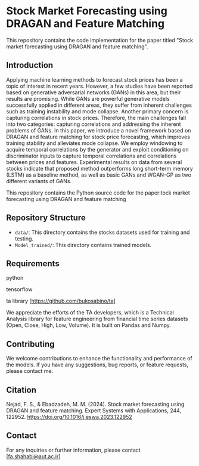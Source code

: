 # Stock Market Forecasting using DRAGAN and Feature Matching

This repository contains the code implementation for the paper titled "Stock market forecasting using DRAGAN and feature matching". 

## Introduction

Applying machine learning methods to forecast stock prices has been a topic of interest in recent years. However, a few studies have been reported based on generative adversarial networks (GANs) in this area, but their results are promising. While GANs are powerful generative models successfully applied in different areas, they suffer from inherent challenges such as training instability and mode collapse. Another primary concern is capturing correlations in stock prices. Therefore, the main challenges fall into two categories: capturing correlations and addressing the inherent problems of GANs. In this paper, we introduce a novel framework based on DRAGAN  and feature matching for stock price forecasting, which improves training stability and alleviates mode collapse. We employ windowing to acquire temporal correlations by the generator and exploit conditioning on discriminator inputs to capture temporal correlations and correlations between prices and features. Experimental results on data from several stocks indicate that proposed method outperforms long short-term memory (LSTM) as a baseline method, as well as basic GANs and WGAN-GP  as two different variants of GANs. 

This repository contains the Python source code for the paper:tock market forecasting using DRAGAN and feature matching


## Repository Structure

- `data/`: This directory contains the stocks datasets used for training and testing.
- `Model_trained/`: This directory contains trained models.

## Requirements

python 

tensorflow

ta library [https://github.com/bukosabino/ta]

We appreciate the efforts of the TA developers, which is a Technical Analysis library for feature engineering from financial time series datasets (Open, Close, High, Low, Volume). It is built on Pandas and Numpy.

## Contributing

We welcome contributions to enhance the functionality and performance of the models. If you have any suggestions, bug reports, or feature requests, please contact me.

## Citation
Nejad, F. S., & Ebadzadeh, M. M. (2024). Stock market forecasting using DRAGAN and feature matching. Expert Systems with Applications, 244, 122952. https://doi.org/10.1016/j.eswa.2023.122952


## Contact
        
For any inquiries or further information, please contact [fa.shahabi@aut.ac.ir]
